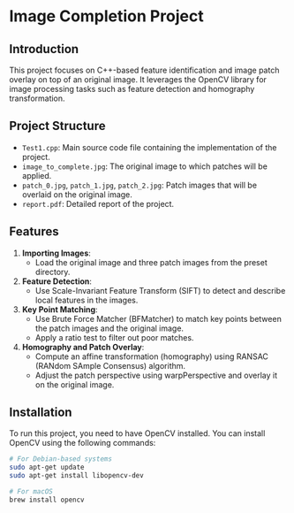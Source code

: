 # Image Completion Project

## Introduction
This project focuses on C++-based feature identification and image patch overlay on top of an original image. It leverages the OpenCV library for image processing tasks such as feature detection and homography transformation.

## Project Structure
- `Test1.cpp`: Main source code file containing the implementation of the project.
- `image_to_complete.jpg`: The original image to which patches will be applied.
- `patch_0.jpg`, `patch_1.jpg`, `patch_2.jpg`: Patch images that will be overlaid on the original image.
- `report.pdf`: Detailed report of the project.

## Features
1. **Importing Images**: 
   - Load the original image and three patch images from the preset directory.
2. **Feature Detection**: 
   - Use Scale-Invariant Feature Transform (SIFT) to detect and describe local features in the images.
3. **Key Point Matching**: 
   - Use Brute Force Matcher (BFMatcher) to match key points between the patch images and the original image.
   - Apply a ratio test to filter out poor matches.
4. **Homography and Patch Overlay**: 
   - Compute an affine transformation (homography) using RANSAC (RANdom SAmple Consensus) algorithm.
   - Adjust the patch perspective using warpPerspective and overlay it on the original image.

## Installation
To run this project, you need to have OpenCV installed. You can install OpenCV using the following commands:

```bash
# For Debian-based systems
sudo apt-get update
sudo apt-get install libopencv-dev

# For macOS
brew install opencv

